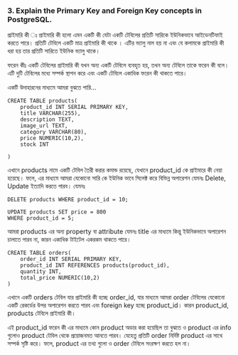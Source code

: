 ### 3. Explain the Primary Key and Foreign Key concepts in PostgreSQL.

প্রাইমারি কী ঃ প্রাইমারি কী হলো এমন একটি কী যেটা একটি টেবিলের প্রতিটি সারিকে ইউনিকভাবে আইডেনটিফাই করতে পারে। প্রতিটি টেবিলে একটি মাত্র প্রাইমারি কী থাকে । এটির ভ্যালু নাল হয় না এবং যে কলামকে প্রাইমারি কী ধরা হয় তার প্রতিটি সারিতে ইউনিক ভ্যালু থাকে।

ফরেন কীঃ একটি টেবিলের প্রাইমারি কী যখন অন্য একটি টেবিলে ব্যবহৃত হয়, তখন অন্য টেবিলে তাকে ফরেন কী বলে। এটি দুটি টেবিলের মধ্যে সম্পর্ক স্থাপন করে এবং একটি টেবিলে একাধিক ফরেন কী থাকতে পারে।

একটি উদাহারনের মাধ্যমে আমরা বুঝতে পারি...

```
CREATE TABLE products(
    product_id INT SERIAL PRIMARY KEY,
    title VARCHAR(255),
    description TEXT,
    image_url TEXT,
    category VARCHAR(80),
    price NUMERIC(10,2),
    stock INT

)
```

এখানে products নামে একটি টেবিল তৈরী করার কমান্ড রয়েছে, যেখানে product_id কে প্রাইমারে কী নেয়া হয়েছে। ফলে, এর মাধ্যমে আমরা যেকোনো সারি কে ইউনিক ভাবে সিলেক্ট করে বিভিন্ন অপারেশন যেমনঃ Delete, Update ইত্যাদি করতে পারব। যেমনঃ

```
DELETE products WHERE product_id = 10;

UPDATE products SET price = 800
WHERE product_id = 5;
```

আমরা products এর অন্য property বা attribute যেমনঃ title এর মাধ্যমে কিন্তু ইউনিকভাবে অপারেশন চালাতে পারব না, কারন একাধিক টাইটেল একরকম থাকতে পারে।

```
CREATE TABLE orders(
    order_id INT SERIAL PRIMARY KEY,
    product_id INT REFERENCES products(product_id),
    quantity INT,
    total_price NUMERIC(10,2)
)
```

এখানে একটি orders টেবিল যার প্রাইমারি কী হচ্ছে order_id, যার মাধ্যমে আমরা order টেবিলের যেকোনো একটি রেকর্ডের উপর অপারেশন করতে পারব এবং foreign key হচ্ছে product_id। কারন product_id, products টেবিলে প্রাইমারি কী।

এই product_id ফরেন কী এর মাধ্যমে কোন product অডার করা হয়েছিল তা বুঝতে ও product এর info গুলোও product টেবিল থেকে প্রয়োজনমত আনতে পারব। যেহেতু প্রতিটি order নির্দিষ্ট product এর সাথে সম্পর্ক সৃষ্টি করে। ফলে, product এর তথ্য গুলো ও order টেবিলে সংরক্ষণ করতে হল না।
